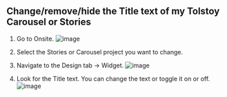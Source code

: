 ## Change/remove/hide the Title text of my Tolstoy Carousel or Stories

1. Go to Onsite.
![image](https://github.com/user-attachments/assets/48afbf70-cf98-4cd5-967e-ccfd19e11978)

2. Select the Stories or Carousel project you want to change.

3. Navigate to the Design tab -> Widget.
![image](https://github.com/user-attachments/assets/e70318fd-9353-4048-ba3a-11313ee71ce7)

4. Look for the Title text. You can change the text or toggle it on or off.
![image](https://github.com/user-attachments/assets/2a759301-9950-4ec7-8ae2-b6f2668af574)

